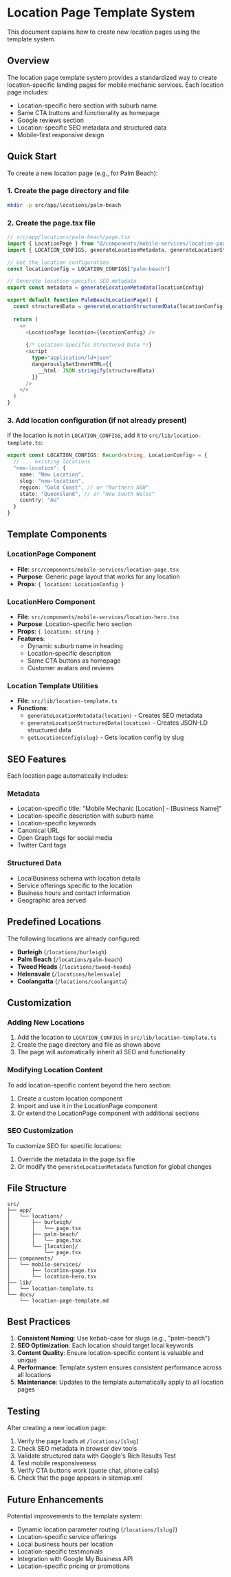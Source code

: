 # Location Page Template System

This document explains how to create new location pages using the template system.

## Overview

The location page template system provides a standardized way to create location-specific landing pages for mobile mechanic services. Each location page includes:

- Location-specific hero section with suburb name
- Same CTA buttons and functionality as homepage
- Google reviews section
- Location-specific SEO metadata and structured data
- Mobile-first responsive design

## Quick Start

To create a new location page (e.g., for Palm Beach):

### 1. Create the page directory and file

```bash
mkdir -p src/app/locations/palm-beach
```

### 2. Create the page.tsx file

```typescript
// src/app/locations/palm-beach/page.tsx
import { LocationPage } from "@/components/mobile-services/location-page"
import { LOCATION_CONFIGS, generateLocationMetadata, generateLocationStructuredData } from "@/lib/location-template"

// Get the location configuration
const locationConfig = LOCATION_CONFIGS["palm-beach"]

// Generate location-specific SEO metadata
export const metadata = generateLocationMetadata(locationConfig)

export default function PalmBeachLocationPage() {
  const structuredData = generateLocationStructuredData(locationConfig)
  
  return (
    <>
      <LocationPage location={locationConfig} />
      
      {/* Location-Specific Structured Data */}
      <script
        type="application/ld+json"
        dangerouslySetInnerHTML={{
          __html: JSON.stringify(structuredData)
        }}
      />
    </>
  )
}
```

### 3. Add location configuration (if not already present)

If the location is not in `LOCATION_CONFIGS`, add it to `src/lib/location-template.ts`:

```typescript
export const LOCATION_CONFIGS: Record<string, LocationConfig> = {
  // ... existing locations
  "new-location": {
    name: "New Location",
    slug: "new-location",
    region: "Gold Coast", // or "Northern NSW"
    state: "Queensland", // or "New South Wales"
    country: "AU"
  }
}
```

## Template Components

### LocationPage Component
- **File**: `src/components/mobile-services/location-page.tsx`
- **Purpose**: Generic page layout that works for any location
- **Props**: `{ location: LocationConfig }`

### LocationHero Component
- **File**: `src/components/mobile-services/location-hero.tsx`
- **Purpose**: Location-specific hero section
- **Props**: `{ location: string }`
- **Features**: 
  - Dynamic suburb name in heading
  - Location-specific description
  - Same CTA buttons as homepage
  - Customer avatars and reviews

### Location Template Utilities
- **File**: `src/lib/location-template.ts`
- **Functions**:
  - `generateLocationMetadata(location)` - Creates SEO metadata
  - `generateLocationStructuredData(location)` - Creates JSON-LD structured data
  - `getLocationConfig(slug)` - Gets location config by slug

## SEO Features

Each location page automatically includes:

### Metadata
- Location-specific title: "Mobile Mechanic [Location] - [Business Name]"
- Location-specific description with suburb name
- Location-specific keywords
- Canonical URL
- Open Graph tags for social media
- Twitter Card tags

### Structured Data
- LocalBusiness schema with location details
- Service offerings specific to the location
- Business hours and contact information
- Geographic area served

## Predefined Locations

The following locations are already configured:

- **Burleigh** (`/locations/burleigh`)
- **Palm Beach** (`/locations/palm-beach`)
- **Tweed Heads** (`/locations/tweed-heads`)
- **Helensvale** (`/locations/helensvale`)
- **Coolangatta** (`/locations/coolangatta`)

## Customization

### Adding New Locations

1. Add the location to `LOCATION_CONFIGS` in `src/lib/location-template.ts`
2. Create the page directory and file as shown above
3. The page will automatically inherit all SEO and functionality

### Modifying Location Content

To add location-specific content beyond the hero section:

1. Create a custom location component
2. Import and use it in the LocationPage component
3. Or extend the LocationPage component with additional sections

### SEO Customization

To customize SEO for specific locations:

1. Override the metadata in the page.tsx file
2. Or modify the `generateLocationMetadata` function for global changes

## File Structure

```
src/
├── app/
│   └── locations/
│       ├── burleigh/
│       │   └── page.tsx
│       ├── palm-beach/
│       │   └── page.tsx
│       └── [location]/
│           └── page.tsx
├── components/
│   └── mobile-services/
│       ├── location-page.tsx
│       └── location-hero.tsx
├── lib/
│   └── location-template.ts
└── docs/
    └── location-page-template.md
```

## Best Practices

1. **Consistent Naming**: Use kebab-case for slugs (e.g., "palm-beach")
2. **SEO Optimization**: Each location should target local keywords
3. **Content Quality**: Ensure location-specific content is valuable and unique
4. **Performance**: Template system ensures consistent performance across all locations
5. **Maintenance**: Updates to the template automatically apply to all location pages

## Testing

After creating a new location page:

1. Verify the page loads at `/locations/[slug]`
2. Check SEO metadata in browser dev tools
3. Validate structured data with Google's Rich Results Test
4. Test mobile responsiveness
5. Verify CTA buttons work (quote chat, phone calls)
6. Check that the page appears in sitemap.xml

## Future Enhancements

Potential improvements to the template system:

- Dynamic location parameter routing (`/locations/[slug]`)
- Location-specific service offerings
- Local business hours per location
- Location-specific testimonials
- Integration with Google My Business API
- Location-specific pricing or promotions 